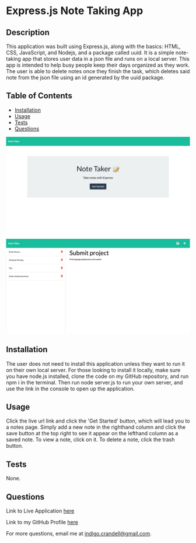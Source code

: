   # Express.js Note Taking App

  ## Description

  This application was built using Express.js, along with the basics: HTML, CSS, JavaScript, and Nodejs, and a package called uuid. It is a simple note-taking app that stores user data  in a json file and runs on a local server. This app is intended to help busy people keep their days organized as they work. The user is able to delete notes once they finish the task, which deletes said note from the json file using an id generated by the uuid package. 

  ## Table of Contents

  - [Installation](#installation)
  - [Usage](#usage)
  - [Tests](#tests)
  - [Questions](#questions)

  ![Screenshot](/images/note-taker-home.png)
![Screenshot](/images/note-taker-notes.png)

  <a name="installation"></a>
  ## Installation 

  The user does not need to install this application unless they want to run it on their own local server. For those looking to install it locally, make sure you have node.js installed, clone the code on my GitHub repository, and run npm i in the terminal. Then run node server.js to run your own server, and use the link in the console to open up the application.

  <a name="usage"></a>
  ## Usage

  Click the live url link and click the 'Get Started' button, which will lead you to a notes page. Simply add a new note in the righthand column and click the save button at the top right to see it appear on the lefthand column as a saved note. To view a note, click on it. To delete a note, click the trash button.  

  <a name="tests"></a>
  ## Tests

  None.

  <a name="questions"></a>
  ## Questions

  Link to Live Application [here](https://take-some-notes-123.herokuapp.com/)

  Link to my GitHub Profile [here](https://github.com/IndigoFobes)

  For more questions, email me at indigo.crandell@gmail.com.
